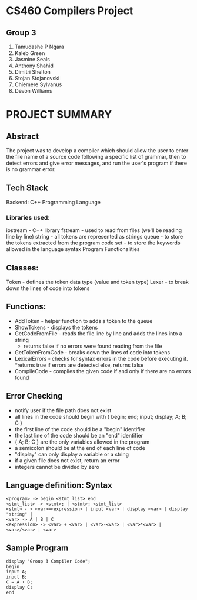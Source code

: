 # CS460 Compilers Project
## Group 3
1. Tamudashe P Ngara	
2. Kaleb Green	
3. Jasmine Seals			
4. Anthony Shahid		
5. Dimitri Shelton		
6. Stojan Stojanovski		
7. Chiemere Sylvanus
8. Devon Williams

# PROJECT SUMMARY

## Abstract
The project was to develop a compiler which should allow the user to enter the file name of a source code following a specific list of grammar, then to detect errors and give error messages, and run the user's program if there is no grammar error. 

## Tech Stack
Backend: C++ Programming Language
### Libraries used:
iostream - C++ library
fstream - used to read from files (we'll be reading line by line)
string - all tokens are represented as strings
queue - to store the tokens extracted from the program code
set - to store the keywords allowed in the language syntax
Program Functionalities

## Classes:
Token - defines the token data type (value and token type)
Lexer - to break down the lines of code into tokens
## Functions:
* AddToken - helper function to adds a token to the queue
* ShowTokens - displays the tokens
* GetCodeFromFile - reads the file line by line and adds the lines into a string
    * returns false if no errors were found reading from the file
* GetTokenFromCode - breaks down the lines of code into tokens
* LexicalErrors - checks for syntax errors in the code before executing it. 
    *returns true if errors are detected else, returns false
* CompileCode - compiles the given code if and only if there are no errors found

## Error Checking 
* notify user if the file path does not exist
* all lines in the code should begin with { begin; end; input; display;  A; B;  C } 
* the first line of the code should be a "begin" identifier
* the last line of the code should be an "end" identifier
* { A; B; C } are the only variables allowed in the program
* a semicolon should be at the end of each line of code
* "display" can only display a variable or a string
* if a given file does not exist, return an error
* integers cannot be divided by zero

## Language definition: Syntax
```
<program> -> begin <stmt_list> end
<stmt_list> -> <stmt>; | <stmt>; <stmt_list>
<stmt> - > <var>=<expression> | input <var> | display <var> | display "string" |
<var> -> A | B | C 
<expression> -> <var> + <var> | <var>-<var> | <var>*<var> | <var>/<var> | <var>
```
## Sample Program
```
display "Group 3 Compiler Code";
begin
input A;
input B;
C = A + B;
display C;
end
```





